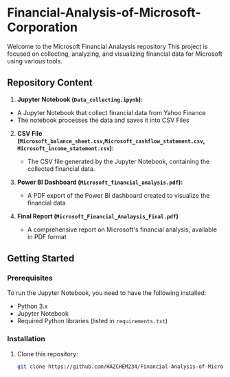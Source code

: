# Financial-Analysis-of-Microsoft-Corporation

Welcome to the Microsoft Financial Analaysis repository This project is focused on collecting, analyzing, and visualizing financial data for Microsoft using various tools.

## Repository Content

1. **Jupyter Notebook (`Data_collecting.ipynb`):**
  - A Jupyter Notebook that collect financial data from Yahoo Finance
  - The notebook processes the data and saves it into CSV Files

2. **CSV File (`Microsoft_balance_sheet.csv`,`Microsoft_cashflow_statement.csv`, `Microsoft_income_statement.csv`):**
   - The CSV file generated by the Jupyter Notebook, containing the collected financial data.

3. **Power BI Dashboard (`Microsoft_financial_analysis.pdf`):**
   - A PDF export of the Power BI dashboard created to visualize the financial data

4. **Final Report (`Microsoft_Financial_Analaysis_Final.pdf`)**
   - A comprehensive report on Microsoft's financial analysis, available in PDF format

## Getting Started

### Prerequisites

To run the Jupyter Notebook, you need to have the following installed:
- Python 3.x
- Jupyter Notebook
- Required Python libraries (listed in `requirements.txt`)

### Installation

1. Clone this repository:
   ```bash
   git clone https://github.com/HAZCHEM234/Financial-Analysis-of-Microsoft-Corporation.git

